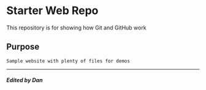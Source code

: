 # Starter Web Repo

This repository is for showing how Git and GitHub work

## Purpose

    Sample website with plenty of files for demos

----
##### Edited by Dan